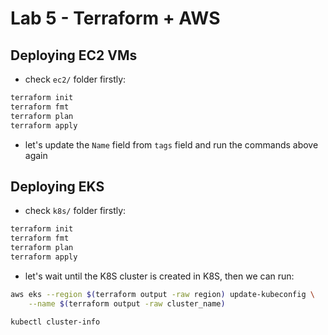 # Lab 5 - Terraform + AWS
## Deploying EC2 VMs
- check `ec2/` folder firstly:
```bash
terraform init
terraform fmt
terraform plan
terraform apply
```
- let's update the `Name` field from `tags` field and run the commands above again

## Deploying EKS
- check `k8s/` folder firstly:
```bash
terraform init
terraform fmt
terraform plan
terraform apply
```
- let's wait until the K8S cluster is created in K8S, then we can run:
```bash
aws eks --region $(terraform output -raw region) update-kubeconfig \
    --name $(terraform output -raw cluster_name)

kubectl cluster-info
```